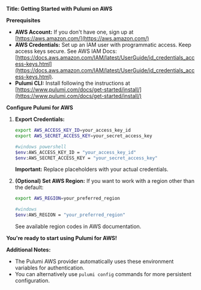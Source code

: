 **Title: Getting Started with Pulumi on AWS**

**Prerequisites**

* **AWS Account:** If you don't have one, sign up at [https://aws.amazon.com/](https://aws.amazon.com/)
* **AWS Credentials:** Set up an IAM user with programmatic access. Keep access keys secure. See AWS IAM Docs: [https://docs.aws.amazon.com/IAM/latest/UserGuide/id_credentials_access-keys.html](https://docs.aws.amazon.com/IAM/latest/UserGuide/id_credentials_access-keys.html).
* **Pulumi CLI:** Install following the instructions at [https://www.pulumi.com/docs/get-started/install/](https://www.pulumi.com/docs/get-started/install/)

**Configure Pulumi for AWS**

1. **Export Credentials:** 
   ```bash
   export AWS_ACCESS_KEY_ID=your_access_key_id
   export AWS_SECRET_ACCESS_KEY=your_secret_access_key

   #windows powershell
   $env:AWS_ACCESS_KEY_ID = "your_access_key_id" 
   $env:AWS_SECRET_ACCESS_KEY = "your_secret_access_key"
   ```
   **Important:** Replace placeholders with your actual credentials.

2. **(Optional) Set AWS Region:** If you want to work with a region other than the default:
    ```bash
    export AWS_REGION=your_preferred_region 

    #windows
    $env:AWS_REGION = "your_preferred_region"
    ```
    See available region codes in AWS documentation. 

**You're ready to start using Pulumi for AWS!**

**Additional Notes:**

* The Pulumi AWS provider automatically uses these environment variables for authentication.
* You can alternatively use `pulumi config` commands for more persistent configuration.

